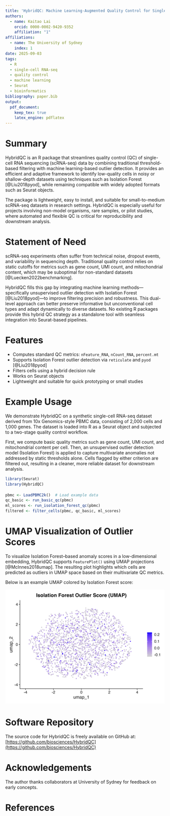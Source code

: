 ```yaml
---
title: 'HybridQC: Machine Learning-Augmented Quality Control for Single-Cell RNA-seq Data'
authors:
  - name: Kaitao Lai
    orcid: 0000-0002-9420-9352
    affiliation: "1"
affiliations:
  - name: The University of Sydney
    index: 1
date: 2025-09-03
tags:
  - R
  - single-cell RNA-seq
  - quality control
  - machine learning
  - Seurat
  - bioinformatics
bibliography: paper.bib
output:
  pdf_document:
    keep_tex: true
    latex_engine: pdflatex
---
```


# Summary

HybridQC is an R package that streamlines quality control (QC) of single-cell RNA sequencing (scRNA-seq) data by combining traditional threshold-based filtering with machine learning-based outlier detection. It provides an efficient and adaptive framework to identify low-quality cells in noisy or shallow-depth datasets using techniques such as Isolation Forest [@Liu2018pyod], while remaining compatible with widely adopted formats such as Seurat objects.

The package is lightweight, easy to install, and suitable for small-to-medium scRNA-seq datasets in research settings. HybridQC is especially useful for projects involving non-model organisms, rare samples, or pilot studies, where automated and flexible QC is critical for reproducibility and downstream analysis.

# Statement of Need

scRNA-seq experiments often suffer from technical noise, dropout events, and variability in sequencing depth. Traditional quality control relies on static cutoffs for metrics such as gene count, UMI count, and mitochondrial content, which may be suboptimal for non-standard datasets [@Luecken2022benchmarking]. 

HybridQC fills this gap by integrating machine learning methods—specifically unsupervised outlier detection with Isolation Forest [@Liu2018pyod]—to improve filtering precision and robustness. This dual-level approach can better preserve informative but unconventional cell types and adapt dynamically to diverse datasets. No existing R packages provide this hybrid QC strategy as a standalone tool with seamless integration into Seurat-based pipelines.

# Features

- Computes standard QC metrics: `nFeature_RNA`, `nCount_RNA`, `percent.mt`
- Supports Isolation Forest outlier detection via `reticulate` and `pyod` [@Liu2018pyod]
- Filters cells using a hybrid decision rule
- Works on Seurat objects
- Lightweight and suitable for quick prototyping or small studies

# Example Usage

We demonstrate HybridQC on a synthetic single-cell RNA-seq dataset derived from 10x Genomics-style PBMC data, consisting of 2,000 cells and 1,000 genes. The dataset is loaded into R as a Seurat object and subjected to a two-stage quality control workflow.

First, we compute basic quality metrics such as gene count, UMI count, and mitochondrial content per cell. Then, an unsupervised outlier detection model (Isolation Forest) is applied to capture multivariate anomalies not addressed by static thresholds alone. Cells flagged by either criterion are filtered out, resulting in a cleaner, more reliable dataset for downstream analysis.

```r
library(Seurat)
library(HybridQC)

pbmc <- LoadPBMC2k()  # Load example data
qc_basic <- run_basic_qc(pbmc)
ml_scores <- run_isolation_forest_qc(pbmc)
filtered <- filter_cells(pbmc, qc_basic, ml_scores)
```

# UMAP Visualization of Outlier Scores

To visualize Isolation Forest–based anomaly scores in a low-dimensional embedding, HybridQC supports `FeaturePlot()` using UMAP projections [@McInnes2018umap]. The resulting plot highlights which cells are predicted as outliers in UMAP space based on their multivariate QC metrics.

Below is an example UMAP colored by Isolation Forest score:

![UMAP visualization of Isolation Forest outlier scores](results/plots/isoforest_umap.png)

# Software Repository

The source code for HybridQC is freely available on GitHub at:  
[https://github.com/biosciences/HybridQC](https://github.com/biosciences/HybridQC)


# Acknowledgements

The author thanks collaborators at University of Sydney for feedback on early concepts.

# References
